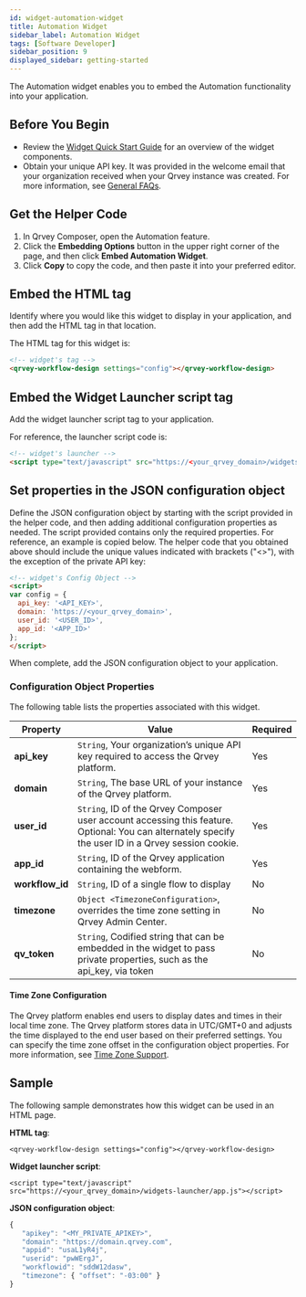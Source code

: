 ```yaml
---
id: widget-automation-widget
title: Automation Widget
sidebar_label: Automation Widget
tags: [Software Developer]
sidebar_position: 9
displayed_sidebar: getting-started
---
```


<div style={{textAlign: "justify"}}>

The Automation widget enables you to embed the Automation functionality into your application. 

## Before You Begin
* Review the [Widget Quick Start Guide](../overview-of-embedding.md) for an overview of the widget components. 
* Obtain your unique API key. It was provided in the welcome email that your organization received when your Qrvey instance was created. For more information, see [General FAQs](../../../getting-started/faqs.md).

## Get the Helper Code
1. In Qrvey Composer, open the Automation feature. 
2. Click the **Embedding Options** button in the upper right corner of the page, and then click **Embed Automation Widget**. 
3. Click **Copy** to copy the code, and then paste it into your preferred editor. 

## Embed the HTML tag
Identify where you would like this widget to display in your application, and then add the HTML tag in that location. 

The HTML tag for this widget is:
```html
<!-- widget's tag -->
<qrvey-workflow-design settings="config"></qrvey-workflow-design>
```

## Embed the Widget Launcher script tag
Add the widget launcher script tag to your application. 

For reference, the launcher script code is:
```html
<!-- widget's launcher -->
<script type="text/javascript" src="https://<your_qrvey_domain>/widgets-launcher/app.js"></script>
```

## Set properties in the JSON configuration object
Define the JSON configuration object by starting with the script provided in the helper code, and then adding additional configuration properties as needed. The script provided contains only the required properties. For reference, an example is copied below. The helper code that you obtained above should include the unique values indicated with brackets ("&lt;&gt;"), with the exception of the private API key:
```html
<!-- widget's Config Object -->
<script>
var config = {
  api_key: '<API_KEY>',
  domain: 'https://<your_qrvey_domain>',
  user_id: '<USER_ID>',
  app_id: '<APP_ID>'
};
</script>
```
When complete, add the JSON configuration object to your application. 

### Configuration Object Properties
The following table lists the properties associated with this widget. 

| **Property** | **Value** | **Required** |
| --- | --- | --- |
| **api_key** | `String`, Your organization’s unique API key required to access the Qrvey platform. | Yes |
| **domain** | `String`, The base URL of your instance of the Qrvey platform. | Yes | 
| **user_id** | `String`, ID of the Qrvey Composer user account accessing this feature. Optional: You can alternately specify the user ID in a Qrvey session cookie. | Yes  |
| **app_id** | `String`, ID of the Qrvey application containing the webform.| Yes |
| **workflow_id** | `String`, ID of a single flow to display | No |
| **timezone** | `Object <TimezoneConfiguration>`, overrides the time zone setting in Qrvey Admin Center. | No | 
| **qv_token** | `String`, Codified string that can be embedded in the widget to pass private properties, such as the api_key, via token | No |

#### Time Zone Configuration
The Qrvey platform enables end users to display dates and times in their local time zone. The Qrvey platform stores data in UTC/GMT+0 and adjusts the time displayed to the end user based on their preferred settings. You can specify the time zone offset in the configuration object properties. For more information, see [Time Zone Support](../../10-Timezone%20Settings/timezone-support.md). 

## Sample
The following sample demonstrates how this widget can be used in an HTML page.  

**HTML tag**:

`<qrvey-workflow-design settings="config"></qrvey-workflow-design>`

**Widget launcher script**:

`<script type="text/javascript" src="https://<your_qrvey_domain>/widgets-launcher/app.js"></script>`

**JSON configuration object**:

```js
{
   "apikey": "<MY_PRIVATE_APIKEY>",
   "domain": "https://domain.qrvey.com",
   "appid": "usaL1yR4j",
   "userid": "pwWErgJ",
   "workflowid": "sddW12dasw",
   "timezone": { "offset": "-03:00" }
}
```




</div>